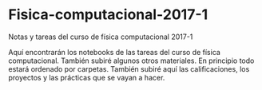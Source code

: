 # Fisica-computacional-2017-1
Notas y tareas del curso de física computacional 2017-1


Aquí encontrarán los notebooks de las tareas del curso de física computacional. También subiré algunos otros materiales. 
En principio todo estará ordenado por carpetas. 
También subiré aquí las calificaciones, los proyectos y las prácticas que se vayan a hacer. 
